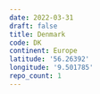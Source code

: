 ```yaml
---
date: 2022-03-31
draft: false
title: Denmark
code: DK
continent: Europe
latitude: '56.26392'
longitude: '9.501785'
repo_count: 1
---
```




